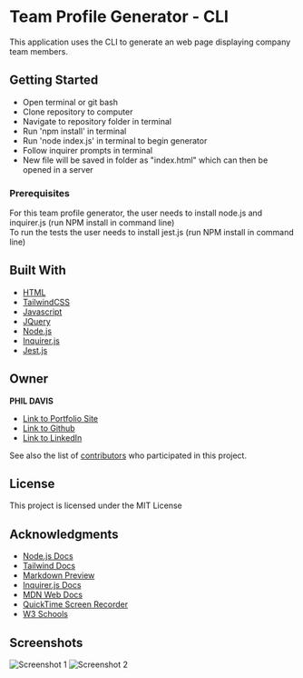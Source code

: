# Team Profile Generator - CLI

This application uses the CLI to generate an web page displaying company team members.

## Getting Started

* Open terminal or git bash
* Clone repository to computer
* Navigate to repository folder in terminal
* Run 'npm install' in terminal
* Run 'node index.js' in terminal to begin generator
* Follow inquirer prompts in terminal
* New file will be saved in folder as "index.html" which can then be opened in a server



### Prerequisites

For this team profile generator, the user needs to install node.js and inquirer.js (run NPM install in command line)  
To run the tests the user needs to install jest.js (run NPM install in command line)


## Built With

* [HTML](https://developer.mozilla.org/en-US/docs/Web/HTML)
* [TailwindCSS](https://tailwindcss.com/)
* [Javascript](https://developer.mozilla.org/en-US/docs/Web/JavaScript)
* [JQuery](https://developer.mozilla.org/en-US/docs/Glossary/jQuery)
* [Node.js](https://nodejs.org/en/)
* [Inquirer.js](https://www.npmjs.com/package/inquirer)
* [Jest.js](https://jestjs.io/)


## Owner

**PHIL DAVIS** 

- [Link to Portfolio Site](https://phil13131.github.io/Bootstrap-Portfolio/)
- [Link to Github](https://github.com/phil13131)
- [Link to LinkedIn](www.linkedin.com/in/philip-davis-85ab4531/)

See also the list of [contributors](https://github.com/your/project/contributors) who participated in this project.

## License

This project is licensed under the MIT License 

## Acknowledgments

* [Node.js Docs](https://nodejs.org/en/)
* [Tailwind Docs](https://tailwindcss.com/)
* [Markdown Preview](https://dillinger.io/)
* [Inquirer.js Docs](https://www.npmjs.com/package/inquirer)
* [MDN Web Docs](https://developer.mozilla.org/en-US/)
* [QuickTime Screen Recorder](https://support.apple.com/guide/quicktime-player/welcome/mac)
* [W3 Schools](https://www.w3schools.com/)

## Screenshots

![Screenshot 1](https://github.com/phil13131/M12_The_Mighty_Ducks/blob/main/Team_Screenshot1_2023.png)
![Screenshot 2](https://github.com/phil13131/M12_The_Mighty_Ducks/blob/main/Team_Test_Screenshot2_2023.png)